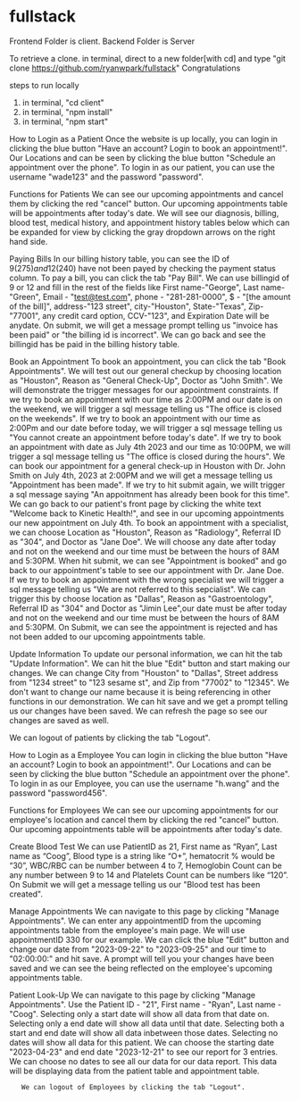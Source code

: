 # fullstack

Frontend Folder is client.
Backend Folder is Server

To retrieve a clone.
  in terminal, direct to a new folder[with cd] and type "git clone https://github.com/ryanwpark/fullstack"
  Congratulations

steps to run locally

  1) in terminal, "cd client"
  2) in terminal, "npm install"
  3) in terminal, "npm start"

How to Login as a Patient
    Once the website is up locally, you can login in clicking the blue button "Have an account? Login to book an appointment!".
    Our Locations and can be seen by clicking the blue button "Schedule an appointment over the phone".
    To login in as our patient, you can use the username "wade123" and the password "password".

Functions for Patients
    We can see our upcoming appointments and cancel them by clicking the red "cancel" button.
    Our upcoming appointments table will be appointments after today's date. 
    We will see our diagnosis, billing, blood test, medical history, and appointment history tables below which can be expanded for view by clicking the gray dropdown arrows on the right hand side. 
  
  Paying Bills
      In our billing history table, you can see the ID of 9($275) and 12($240) have not been payed by checking the payment status column.
      To pay a bill, you can click the tab "Pay Bill".
      We can use billingid of 9 or 12 and fill in the rest of the fields like First name-"George", Last name-"Green", Email - "test@test.com", phone - "281-281-0000", $ - "[the amount of the bill]", address-"123 street", city-"Houston", State-"Texas", Zip-"77001", any credit card option, CCV-"123", and Expiration Date will be anydate. On submit, we will get a message prompt telling us "invoice has been paid" or "the billing id is incorrect". 
      We can go back and see the billingid has be paid in the billing history table. 
    
  Book an Appointment
      To book an appointment, you can click the tab "Book Appointments".
      We will test out our general checkup by choosing location as "Houston", Reason as "General Check-Up", Doctor as "John Smith".
      We will demonstrate the trigger messages for our appointment constraints.
      If we try to book an appointment with our time as 2:00PM and our date is on the weekend, we will trigger a sql message telling us "The office is closed on the weekends".
      If we try to book an appointment with our time as 2:00Pm and our date before today, we will trigger a sql message telling us "You cannot create an appointment before today's date".
      If we try to book an appointment with date as July 4th 2023 and our time as 10:00PM, we will trigger a sql message telling us "The office is closed during the hours".
      We can book our appointment for a general check-up in Houston with Dr. John Smith on July 4th, 2023 at 2:00PM and we will get a message telling us "Appointment has been made".
      If we try to hit submit again, we willt trigger a sql message saying "An appoitnment has already been book for this time".
      We can go back to our patient's front page by clicking the white text "Welcome back to Kinetic Health!", and see in our upcoming appointments our new appointment on July 4th.
      To book an appointment with a specialist, we can choose Location as "Houston", Reason as "Radiology", Referral ID as "304", and Doctor as "Jane Doe". We will choose any date after today and not on the weekend and our time must be between the hours of 8AM and 5:30PM.
      When hit submit, we can see "Appointment is booked" and go back to our appointment's table to see our appointment with Dr. Jane Doe.
      If we try to book an appointment with the wrong specialist we will trigger a sql message telling us "We are not referred to this sepcialist".
      We can trigger this by choose location as "Dallas", Reason as "Gastroentology", Referral ID as "304" and Doctor as "Jimin Lee",our date must be after today and not on the weekend and our time must be between the hours of 8AM and 5:30PM. On Submit, we can see the appointment is rejected and has not been added to our upcoming appointments table.

  Update Information
    To update our personal information, we can hit the tab "Update Information".
    We can hit the blue "Edit" button and start making our changes. We can change City from "Houston" to "Dallas", Street address from "1234 street" to "123 sesame st", and Zip from "77002" to "12345". We don't want to change our name because it is being referencing in other functions in our demonstration.
    We can hit save and we get a prompt telling us our changes have been saved. We can refresh the page so see our changes are saved as well. 
  
  
  
   We can logout of patients by clicking the tab "Logout".
   
   
   
How to Login as a Employee
      You can login in clicking the blue button "Have an account? Login to book an appointment!".
      Our Locations and can be seen by clicking the blue button "Schedule an appointment over the phone".
      To login in as our Employee, you can use the username "h.wang" and the password "password456".

Functions for Employees
      We can see our upcoming appointments for our employee's location and cancel them by clicking the red "cancel" button.
      Our upcoming appointments table will be appointments after today's date. 
  
  Create Blood Test
      We can use PatientID as 21, First name as “Ryan”, Last name as “Coog”, Blood type is a string like “O+”, hematocrit % would be “30”, WBC/RBC can be number between 4 to 7, Hemoglobin Count can be any number between 9 to 14 and Platelets Count can be numbers like “120”.
      On Submit we will get a message telling us our "Blood test has been created".
    
  Manage Appointments
      We can navigate to this page by clicking "Manage Appointments".
      We can enter any appointmentID from the upcoming appointments table from the employee's main page.
      We will use appointmentID 330 for our example.
      We can click the blue "Edit" button and change our date from "2023-09-22" to "2023-09-25" and our time to "02:00:00:" and hit save.
      A prompt will tell you your changes have been saved and we can see the being reflected on the employee's upcoming appointments table.
    
   Patient Look-Up
      We can navigate to this page by clicking "Manage Appointments".
      Use the Patient ID - "21", First name - "Ryan", Last name - "Coog".
      Selecting only a start date will show all data from that date on.
      Selecting only a end date will show all data until that date.
      Selecting both a start and end date will show all data inbetween those dates.
      Selecting no dates will show all data for this patient.
      We can choose the starting date "2023-04-23" and end date "2023-12-21" to see our report for 3 entries.
      We can choose no dates to see all our data for our data report.
      This data will be displaying data from the patient table and appointment table.
      
      
       We can logout of Employees by clicking the tab "Logout".
     
   
   
    
